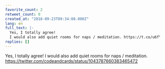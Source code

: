 ```yaml
---
favorite_count: 2
retweet_count: 0
created_at: "2018-09-23T09:34:08.000Z"
lang: en
full_text: |-
  Yes, I totally agree!
  I would also add quiet rooms for naps / meditation. https://t.co/u6fYmvoquv
replies: []
---
```


Yes, I totally agree! I would also add quiet rooms for naps / meditation.
<https://twitter.com/codeandcards/status/1043787660383465472>
